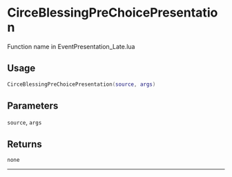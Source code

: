 # CirceBlessingPreChoicePresentation
Function name in EventPresentation_Late.lua
## Usage
```lua
CirceBlessingPreChoicePresentation(source, args)
```
## Parameters
`source`, `args`
## Returns
`none`

---